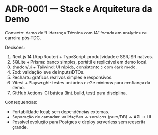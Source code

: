# ADR-0001 — Stack e Arquitetura da Demo

Contexto: demo de “Liderança Técnica com IA” focada em analytics de carreira pós-TDC.

Decisões:
1. Next.js 14 (App Router) + TypeScript: produtividade e SSR/ISR nativos.
2. SQLite + Prisma: banco simples, portátil e replicável em demo local.
3. shadcn/ui + Tailwind: UI rápida, consistente e com dark mode.
4. Zod: validação leve de inputs/DTOs.
5. Recharts: gráficos reativos simples e responsivos.
6. Vitest + Playwright: testes unitários e e2e mínimos para confiança da demo.
7. GitHub Actions: CI básica (lint, build, test) para disciplina.

Consequências:
- Portabilidade local; sem dependências externas.
- Separação de camadas: validações → serviços (puro/DB) → API → UI.
- Possível evolução para Postgres e deploy serverless sem reescrita grande.



